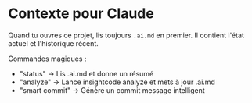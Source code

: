 <!-- .ai-templates/claude-context.md -->
# Contexte pour Claude

Quand tu ouvres ce projet, lis toujours `.ai.md` en premier.
Il contient l'état actuel et l'historique récent.

Commandes magiques :
- "status" → Lis .ai.md et donne un résumé
- "analyze" → Lance insightcode analyze et mets à jour .ai.md
- "smart commit" → Génère un commit message intelligent